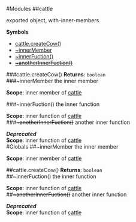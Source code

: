 #Modules
<a name="module_cattle"></a>
##cattle

exported object, with-inner-members

  
**Symbols**  
* [cattle.createCow()](#module_cattle.createCow)
* [\~innerMember](#module_cattle.innerMember)
* [\~innerFuction()](#module_cattle.innerFuction)
* [~~\~anotherInnerFuction()~~](#module_cattle.anotherInnerFuction)

<a name="module_cattle.createCow"></a>
###cattle.createCow()
**Returns**: `boolean`  
<a name="module_cattle.innerMember"></a>
###\~innerMember
the inner member

**Scope**: inner member of [cattle](#module_cattle)  
  
<a name="module_cattle.innerFuction"></a>
###\~innerFuction()
the inner function

**Scope**: inner function of [cattle](#module_cattle)  
<a name="module_cattle.anotherInnerFuction"></a>
###~~\~anotherInnerFuction()~~
another inner function

***Deprecated***  
**Scope**: inner function of [cattle](#module_cattle)  
#Globals
<a name="module_cattle.innerMember"></a>
##\~innerMember
the inner member

**Scope**: inner member of [cattle](#module_cattle)  
  
<a name="module_cattle.createCow"></a>
##cattle.createCow()
**Returns**: `boolean`  
<a name="module_cattle.innerFuction"></a>
##\~innerFuction()
the inner function

**Scope**: inner function of [cattle](#module_cattle)  
<a name="module_cattle.anotherInnerFuction"></a>
##~~\~anotherInnerFuction()~~
another inner function

***Deprecated***  
**Scope**: inner function of [cattle](#module_cattle)  
